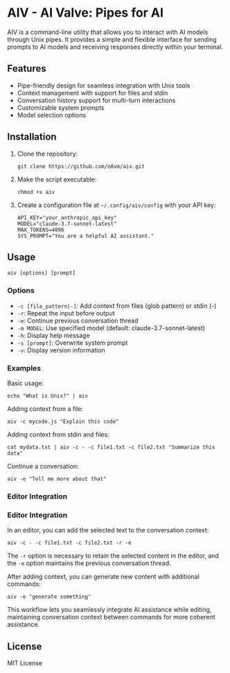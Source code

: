 # AIV - AI Valve: Pipes for AI

AIV is a command-line utility that allows you to interact with AI models through Unix pipes. It provides a simple and flexible interface for sending prompts to AI models and receiving responses directly within your terminal.

## Features

- Pipe-friendly design for seamless integration with Unix tools
- Context management with support for files and stdin
- Conversation history support for multi-turn interactions
- Customizable system prompts
- Model selection options

## Installation

1. Clone the repository:
   ```
   git clone https://github.com/o8vm/aiv.git
   ```

2. Make the script executable:
   ```
   chmod +x aiv
   ```

3. Create a configuration file at `~/.config/aiv/config` with your API key:
   ```
   API_KEY="your_anthropic_api_key"
   MODEL="claude-3.7-sonnet-latest"
   MAX_TOKENS=4096
   SYS_PROMPT="You are a helpful AI assistant."
   ```

## Usage

```
aiv [options] [prompt]
```

### Options

- `-c [file_pattern|-]`: Add context from files (glob pattern) or stdin (-)
- `-r`: Repeat the input before output
- `-e`: Continue previous conversation thread
- `-m MODEL`: Use specified model (default: claude-3.7-sonnet-latest)
- `-h`: Display help message
- `-s [prompt]`: Overwrite system prompt
- `-v`: Display version information

### Examples

Basic usage:
```
echo "What is Unix?" | aiv
```

Adding context from a file:
```
aiv -c mycode.js "Explain this code"
```

Adding context from stdin and files:
```
cat mydata.txt | aiv -c - -c file1.txt -c file2.txt "Summarize this data"
```

Continue a conversation:
```
aiv -e "Tell me more about that"
```

### Editor Integration

### Editor Integration

In an editor, you can add the selected text to the conversation context:
```
aiv -c - -c file1.txt -c file2.txt -r -e 
```
The `-r` option is necessary to retain the selected content in the editor, and the `-e` option maintains the previous conversation thread.

After adding context, you can generate new content with additional commands:
```
aiv -e "generate something"
```

This workflow lets you seamlessly integrate AI assistance while editing, maintaining conversation context between commands for more coherent assistance.

## License

MIT License

